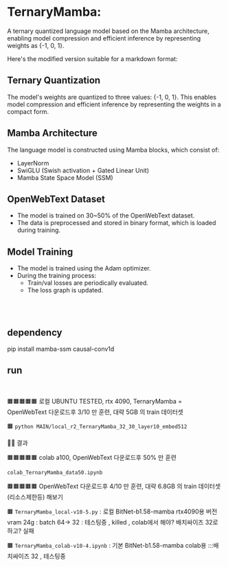 # TernaryMamba: 
A ternary quantized language model based on the Mamba architecture, enabling model compression and efficient inference by representing weights as {-1, 0, 1}.

Here's the modified version suitable for a markdown format:

## Ternary Quantization
The model's weights are quantized to three values: {-1, 0, 1}. This enables model compression and efficient inference by representing the weights in a compact form.

## Mamba Architecture
The language model is constructed using Mamba blocks, which consist of:
- LayerNorm
- SwiGLU (Swish activation + Gated Linear Unit)
- Mamba State Space Model (SSM)

## OpenWebText Dataset
- The model is trained on 30~50% of the OpenWebText dataset.
- The data is preprocessed and stored in binary format, which is loaded during training.

## Model Training
- The model is trained using the Adam optimizer.
- During the training process:
  - Train/val losses are periodically evaluated.
  - The loss graph is updated.

<br><br>
## dependency

 pip install mamba-ssm causal-conv1d



## run
<br>


🟧🟧🟧🟧🟧  로컬 UBUNTU TESTED,   rtx 4090, TernaryMamba   =  OpenWebText 다운로드후  3/10 만 훈련, 대략 5GB 의 train 데이터셋 

🟧 ```python MAIN/local_r2_TernaryMamba_32_30_layer10_embed512``` 

💙💙 결과 



🟧🟧🟧🟧🟧 colab a100, OpenWebText 다운로드후  50%  만 훈련

```colab_TernaryMamba_data50.ipynb```





🟧🟧🟧🟧🟧 OpenWebText 다운로드후  4/10 만 훈련, 대략 6.8GB 의 train 데이터셋 (리소스제한등) 해보기 


🟧 ```TernaryMamba_local-v10-5.py```  : 로컬 BitNet-b1.58-mamba   rtx4090용 버전 vram 24g  : batch 64-> 32    : 테스팅중 , killed , colab에서 해야? 배치싸이즈 32로 하고?  실패


🟧 ```TernaryMamba_colab-v10-4.ipynb```  :  기본 BitNet-b1.58-mamba  colab용  :::배치싸이즈 32      ,      테스팅중

















